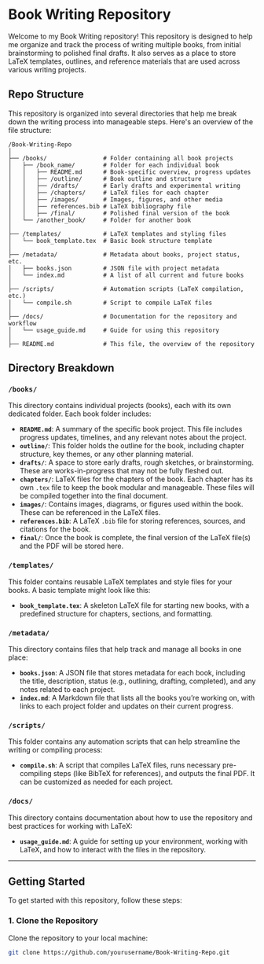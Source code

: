 # Book Writing Repository

Welcome to my Book Writing repository! This repository is designed to help me organize and track the process of writing multiple books, from initial brainstorming to polished final drafts. It also serves as a place to store LaTeX templates, outlines, and reference materials that are used across various writing projects.

## Repo Structure

This repository is organized into several directories that help me break down the writing process into manageable steps. Here's an overview of the file structure:

```
/Book-Writing-Repo
│
├── /books/                # Folder containing all book projects
│   ├── /book_name/        # Folder for each individual book
│   │   ├── README.md      # Book-specific overview, progress updates
│   │   ├── /outline/      # Book outline and structure
│   │   ├── /drafts/       # Early drafts and experimental writing
│   │   ├── /chapters/     # LaTeX files for each chapter
│   │   ├── /images/       # Images, figures, and other media
│   │   ├── references.bib # LaTeX bibliography file
│   │   ├── /final/        # Polished final version of the book
│   └── /another_book/     # Folder for another book
│
├── /templates/            # LaTeX templates and styling files
│   └── book_template.tex  # Basic book structure template
│
├── /metadata/             # Metadata about books, project status, etc.
│   ├── books.json         # JSON file with project metadata
│   └── index.md           # A list of all current and future books
│
├── /scripts/              # Automation scripts (LaTeX compilation, etc.)
│   └── compile.sh         # Script to compile LaTeX files
│
├── /docs/                 # Documentation for the repository and workflow
│   └── usage_guide.md     # Guide for using this repository
│
├── README.md              # This file, the overview of the repository
```

## Directory Breakdown

### `/books/`
This directory contains individual projects (books), each with its own dedicated folder. Each book folder includes:

- **`README.md`**: A summary of the specific book project. This file includes progress updates, timelines, and any relevant notes about the project.
- **`outline/`**: This folder holds the outline for the book, including chapter structure, key themes, or any other planning material.
- **`drafts/`**: A space to store early drafts, rough sketches, or brainstorming. These are works-in-progress that may not be fully fleshed out.
- **`chapters/`**: LaTeX files for the chapters of the book. Each chapter has its own `.tex` file to keep the book modular and manageable. These files will be compiled together into the final document.
- **`images/`**: Contains images, diagrams, or figures used within the book. These can be referenced in the LaTeX files.
- **`references.bib`**: A LaTeX `.bib` file for storing references, sources, and citations for the book.
- **`final/`**: Once the book is complete, the final version of the LaTeX file(s) and the PDF will be stored here.

### `/templates/`
This folder contains reusable LaTeX templates and style files for your books. A basic template might look like this:

- **`book_template.tex`**: A skeleton LaTeX file for starting new books, with a predefined structure for chapters, sections, and formatting.

### `/metadata/`
This directory contains files that help track and manage all books in one place:

- **`books.json`**: A JSON file that stores metadata for each book, including the title, description, status (e.g., outlining, drafting, completed), and any notes related to each project.
- **`index.md`**: A Markdown file that lists all the books you’re working on, with links to each project folder and updates on their current progress.

### `/scripts/`
This folder contains any automation scripts that can help streamline the writing or compiling process:

- **`compile.sh`**: A script that compiles LaTeX files, runs necessary pre-compiling steps (like BibTeX for references), and outputs the final PDF. It can be customized as needed for each project.

### `/docs/`
This directory contains documentation about how to use the repository and best practices for working with LaTeX:

- **`usage_guide.md`**: A guide for setting up your environment, working with LaTeX, and how to interact with the files in the repository.

---

## Getting Started

To get started with this repository, follow these steps:

### 1. Clone the Repository
Clone the repository to your local machine:

```bash
git clone https://github.com/yourusername/Book-Writing-Repo.git
